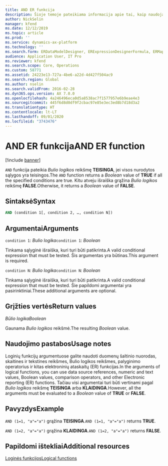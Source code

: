 ```yaml
---
title: AND ER funkcija
description: Šioje temoje pateikiama informacija apie tai, kaip naudojama AND elektroninių ataskaitų (ER) funkcija.
author: NickSelin
manager: kfend
ms.date: 12/12/2019
ms.topic: article
ms.prod: ''
ms.service: dynamics-ax-platform
ms.technology: ''
ms.search.form: ERDataModelDesigner, ERExpressionDesignerFormula, ERMappedFormatDesigner, ERModelMappingDesigner
audience: Application User, IT Pro
ms.reviewer: kfend
ms.search.scope: Core, Operations
ms.custom: 58771
ms.assetid: 24223e13-727a-4be6-a22d-4d427f504ac9
ms.search.region: Global
ms.author: nselin
ms.search.validFrom: 2016-02-28
ms.dyn365.ops.version: AX 7.0.0
ms.openlocfilehash: 4a246496eca0d5a8538ac7f1577957e6b9eae4e3
ms.sourcegitcommit: 445f6d8d0df9f2cbac97e85e3ec3ed8b7d18d3a2
ms.translationtype: HT
ms.contentlocale: lt-LT
ms.lasthandoff: 09/01/2020
ms.locfileid: "3743476"
---
```

# <a name="and-er-function"></a><span data-ttu-id="69efa-103">AND ER funkcija</span><span class="sxs-lookup"><span data-stu-id="69efa-103">AND ER function</span></span>

[!include [banner](../includes/banner.md)]

<span data-ttu-id="69efa-104">`AND` funkcija pateikia *Bulio logikos* reikšmę **TEISINGA**, jei visos nurodytos sąlygos yra teisingos.</span><span class="sxs-lookup"><span data-stu-id="69efa-104">The `AND` function returns a *Boolean* value of **TRUE** if all the specified conditions are true.</span></span> <span data-ttu-id="69efa-105">Kitu atveju išraiška grąžina *Bulio logikos* reikšmę **FALSE**.</span><span class="sxs-lookup"><span data-stu-id="69efa-105">Otherwise, it returns a *Boolean* value of **FALSE**.</span></span>

## <a name="syntax"></a><span data-ttu-id="69efa-106">Sintaksė</span><span class="sxs-lookup"><span data-stu-id="69efa-106">Syntax</span></span>

```vb
AND (condition 1[, condition 2, …, condition N])
```

## <a name="arguments"></a><span data-ttu-id="69efa-107">Argumentai</span><span class="sxs-lookup"><span data-stu-id="69efa-107">Arguments</span></span>

<span data-ttu-id="69efa-108">`condition 1`: *Bulio logika*</span><span class="sxs-lookup"><span data-stu-id="69efa-108">`condition 1`: *Boolean*</span></span>

<span data-ttu-id="69efa-109">Tinkama sąlyginė išraiška, kuri turi būti patikrinta.</span><span class="sxs-lookup"><span data-stu-id="69efa-109">A valid conditional expression that must be tested.</span></span> <span data-ttu-id="69efa-110">Šis argumentas yra būtinas.</span><span class="sxs-lookup"><span data-stu-id="69efa-110">This argument is required.</span></span>

<span data-ttu-id="69efa-111">`condition N`: *Bulio logika*</span><span class="sxs-lookup"><span data-stu-id="69efa-111">`condition N`: *Boolean*</span></span>

<span data-ttu-id="69efa-112">Tinkama sąlyginė išraiška, kuri turi būti patikrinta.</span><span class="sxs-lookup"><span data-stu-id="69efa-112">A valid conditional expression that must be tested.</span></span> <span data-ttu-id="69efa-113">Šie papildomi argumentai yra pasirinktiniai.</span><span class="sxs-lookup"><span data-stu-id="69efa-113">These additional arguments are optional.</span></span>

## <a name="return-values"></a><span data-ttu-id="69efa-114">Grįžties vertės</span><span class="sxs-lookup"><span data-stu-id="69efa-114">Return values</span></span>

<span data-ttu-id="69efa-115">*Būlio logika*</span><span class="sxs-lookup"><span data-stu-id="69efa-115">*Boolean*</span></span>

<span data-ttu-id="69efa-116">Gaunama *Bulio logikos* reikšmė.</span><span class="sxs-lookup"><span data-stu-id="69efa-116">The resulting *Boolean* value.</span></span>

## <a name="usage-notes"></a><span data-ttu-id="69efa-117">Naudojimo pastabos</span><span class="sxs-lookup"><span data-stu-id="69efa-117">Usage notes</span></span>

<span data-ttu-id="69efa-118">Loginių funkcijų argumentuose galite naudoti duomenų šaltinio nuorodas, skaitines ir tekstines reikšmes, Bulio logikos reikšmes, palyginimo operatorius ir kitas elektroninių ataskaitų (ER) funkcijas.</span><span class="sxs-lookup"><span data-stu-id="69efa-118">In the arguments of logical functions, you can use data source references, numeric and text values, Boolean values, comparison operators, and other Electronic reporting (ER) functions.</span></span> <span data-ttu-id="69efa-119">Tačiau visi argumentai turi būti vertinami pagal *Bulio logikos* reikšmę **TEISINGA** arba **KLAIDINGA**.</span><span class="sxs-lookup"><span data-stu-id="69efa-119">However, all the arguments must be evaluated to a *Boolean* value of **TRUE** or **FALSE**.</span></span>

## <a name="example"></a><span data-ttu-id="69efa-120">Pavyzdys</span><span class="sxs-lookup"><span data-stu-id="69efa-120">Example</span></span>

<span data-ttu-id="69efa-121">`AND (1=1, "a"="a")` grąžina **TEISINGA**.</span><span class="sxs-lookup"><span data-stu-id="69efa-121">`AND (1=1, "a"="a")` returns **TRUE**.</span></span>

<span data-ttu-id="69efa-122">`AND (1=2, "a"="a")` grąžina **KLAIDINGA**.</span><span class="sxs-lookup"><span data-stu-id="69efa-122">`AND (1=2, "a"="a")` returns **FALSE**.</span></span>

## <a name="additional-resources"></a><span data-ttu-id="69efa-123">Papildomi ištekliai</span><span class="sxs-lookup"><span data-stu-id="69efa-123">Additional resources</span></span>

[<span data-ttu-id="69efa-124">Loginės funkcijos</span><span class="sxs-lookup"><span data-stu-id="69efa-124">Logical functions</span></span>](er-functions-category-logical.md)
